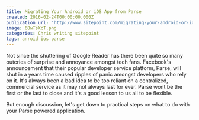 ```yaml
---
title: Migrating Your Android or iOS App from Parse
created: 2016-02-24T00:00:00.000Z
publication_url: 'http://www.sitepoint.com/migrating-your-android-or-ios-app-from-parse/'
image: 68wTsXcT.png
categories: Chris writing sitepoint
tags: anroid ios parse
---
```


Not since the shuttering of Google Reader has there been quite so many outcries of surprise and annoyance amongst tech fans. Facebook's announcement that their popular developer service platform, Parse, will shut in a years time caused ripples of panic amongst developers who rely on it. It's always been a bad idea to be too reliant on a centralized, commercial service as it may not always last for ever. Parse wont be the first or the last to close and it's a good lesson to us all to be flexible.

But enough discussion, let's get down to practical steps on what to do with your Parse powered application.

